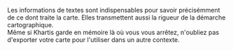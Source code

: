 Les informations de textes sont indispensables pour savoir précisémment de ce dont traite la carte. Elles transmettent aussi la rigueur de la démarche cartographique.   
Même si Khartis garde en mémoire là où vous vous arrêtez, n'oubliez pas d'exporter votre carte pour l'utiliser dans un autre contexte.

